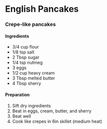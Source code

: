 # English Pancakes
### Crepe-like pancakes

#### Ingredients
- 3/4 cup flour
- 1/8 tsp salt
- 2 Tbsp sugar
- 1/4 tsp nutmeg
- 3 eggs
- 1/2 cup heavy cream
- 3 Tbsp melted butter
- 4 Tbsp sherry

#### Preparation
1. Sift dry ingredients
2. Beat in eggs, cream, butter, and sherry
3. Beat well
4. Cook like crepes in 6in skillet (medium heat)
